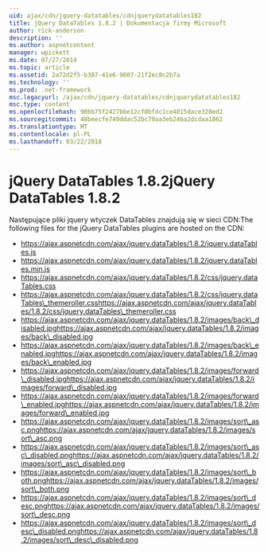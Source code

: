 ```yaml
---
uid: ajax/cdn/jquery-datatables/cdnjquerydatatables182
title: jQuery DataTables 1.8.2 | Dokumentacja firmy Microsoft
author: rick-anderson
description: ''
ms.author: aspnetcontent
manager: wpickett
ms.date: 07/27/2014
ms.topic: article
ms.assetid: 2a72d2f5-b387-41e6-9807-21f2ec8c2b7a
ms.technology: ''
ms.prod: .net-framework
msc.legacyurl: /ajax/cdn/jquery-datatables/cdnjquerydatatables182
msc.type: content
ms.openlocfilehash: 90bb75f2427bbe12cf0bfdc1ce4015dace328ed2
ms.sourcegitcommit: 48beecfe749ddac52bc79aa3eb246a2dcdaa1862
ms.translationtype: MT
ms.contentlocale: pl-PL
ms.lasthandoff: 03/22/2018
---
```

<a name="jquery-datatables-182"></a><span data-ttu-id="6898d-102">jQuery DataTables 1.8.2</span><span class="sxs-lookup"><span data-stu-id="6898d-102">jQuery DataTables 1.8.2</span></span>
====================
<span data-ttu-id="6898d-103">Następujące pliki jquery wtyczek DataTables znajdują się w sieci CDN:</span><span class="sxs-lookup"><span data-stu-id="6898d-103">The following files for the jQuery DataTables plugins are hosted on the CDN:</span></span>

- https://ajax.aspnetcdn.com/ajax/jquery.dataTables/1.8.2/jquery.dataTables.js
- https://ajax.aspnetcdn.com/ajax/jquery.dataTables/1.8.2/jquery.dataTables.min.js
- https://ajax.aspnetcdn.com/ajax/jquery.dataTables/1.8.2/css/jquery.dataTables.css
- <span data-ttu-id="6898d-104">https://ajax.aspnetcdn.com/ajax/jquery.dataTables/1.8.2/css/jquery.dataTables\_themeroller.css</span><span class="sxs-lookup"><span data-stu-id="6898d-104">https://ajax.aspnetcdn.com/ajax/jquery.dataTables/1.8.2/css/jquery.dataTables\_themeroller.css</span></span>
- <span data-ttu-id="6898d-105">https://ajax.aspnetcdn.com/ajax/jquery.dataTables/1.8.2/images/back\_disabled.jpg</span><span class="sxs-lookup"><span data-stu-id="6898d-105">https://ajax.aspnetcdn.com/ajax/jquery.dataTables/1.8.2/images/back\_disabled.jpg</span></span>
- <span data-ttu-id="6898d-106">https://ajax.aspnetcdn.com/ajax/jquery.dataTables/1.8.2/images/back\_enabled.jpg</span><span class="sxs-lookup"><span data-stu-id="6898d-106">https://ajax.aspnetcdn.com/ajax/jquery.dataTables/1.8.2/images/back\_enabled.jpg</span></span>
- <span data-ttu-id="6898d-107">https://ajax.aspnetcdn.com/ajax/jquery.dataTables/1.8.2/images/forward\_disabled.jpg</span><span class="sxs-lookup"><span data-stu-id="6898d-107">https://ajax.aspnetcdn.com/ajax/jquery.dataTables/1.8.2/images/forward\_disabled.jpg</span></span>
- <span data-ttu-id="6898d-108">https://ajax.aspnetcdn.com/ajax/jquery.dataTables/1.8.2/images/forward\_enabled.jpg</span><span class="sxs-lookup"><span data-stu-id="6898d-108">https://ajax.aspnetcdn.com/ajax/jquery.dataTables/1.8.2/images/forward\_enabled.jpg</span></span>
- <span data-ttu-id="6898d-109">https://ajax.aspnetcdn.com/ajax/jquery.dataTables/1.8.2/images/sort\_asc.png</span><span class="sxs-lookup"><span data-stu-id="6898d-109">https://ajax.aspnetcdn.com/ajax/jquery.dataTables/1.8.2/images/sort\_asc.png</span></span>
- <span data-ttu-id="6898d-110">https://ajax.aspnetcdn.com/ajax/jquery.dataTables/1.8.2/images/sort\_asc\_disabled.png</span><span class="sxs-lookup"><span data-stu-id="6898d-110">https://ajax.aspnetcdn.com/ajax/jquery.dataTables/1.8.2/images/sort\_asc\_disabled.png</span></span>
- <span data-ttu-id="6898d-111">https://ajax.aspnetcdn.com/ajax/jquery.dataTables/1.8.2/images/sort\_both.png</span><span class="sxs-lookup"><span data-stu-id="6898d-111">https://ajax.aspnetcdn.com/ajax/jquery.dataTables/1.8.2/images/sort\_both.png</span></span>
- <span data-ttu-id="6898d-112">https://ajax.aspnetcdn.com/ajax/jquery.dataTables/1.8.2/images/sort\_desc.png</span><span class="sxs-lookup"><span data-stu-id="6898d-112">https://ajax.aspnetcdn.com/ajax/jquery.dataTables/1.8.2/images/sort\_desc.png</span></span>
- <span data-ttu-id="6898d-113">https://ajax.aspnetcdn.com/ajax/jquery.dataTables/1.8.2/images/sort\_desc\_disabled.png</span><span class="sxs-lookup"><span data-stu-id="6898d-113">https://ajax.aspnetcdn.com/ajax/jquery.dataTables/1.8.2/images/sort\_desc\_disabled.png</span></span>
